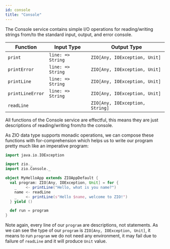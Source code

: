 ```yaml
---
id: console 
title: "Console"
---
```


The Console service contains simple I/O operations for reading/writing strings from/to the standard input, output, and error console.

| Function        | Input Type        | Output Type                         |
|-----------------|-------------------|-------------------------------------|
| `print`         | `line: => String` | `ZIO[Any, IOException, Unit]`       |
| `printError`    | `line: => String` | `ZIO[Any, IOException, Unit]`       |
| `printLine`     | `line: => String` | `ZIO[Any, IOException, Unit]`       |
| `printLineError`| `line: => String` | `ZIO[Any, IOException, Unit]`       |
| `readLine`      |                   | `ZIO[Any, IOException, String]`     |

All functions of the Console service are effectful, this means they are just descriptions of reading/writing from/to the console. 

As ZIO data type supports monadic operations, we can compose these functions with for-comprehension which helps us to write our program pretty much like an imperative program:

```scala mdoc:compile-only
import java.io.IOException

import zio._
import zio.Console._

object MyHelloApp extends ZIOAppDefault {
  val program: ZIO[Any, IOException, Unit] = for {
    _    <- printLine("Hello, what is you name?")
    name <- readLine
    _    <- printLine(s"Hello $name, welcome to ZIO!")
  } yield ()

  def run = program
}
```

Note again, every line of our `program` are descriptions, not statements. As we can see the type of our `program` is `ZIO[Any, IOException, Unit]`, it means to run `program` we do not need any environment, it may fail due to failure of `readLine` and it will produce `Unit` value.
